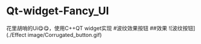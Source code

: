# Qt-widget-Fancy_UI
花里胡哨的Ui😋😋，使用C++QT widget实现
#波纹效果按钮
##效果
![波纹按钮](./Effect image/Corrugated_button.gif)
